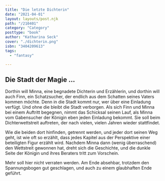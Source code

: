 ```yaml
---
title: "Die letzte Dichterin"
date: "2021-04-01"
layout: layouts/post.njk
path: "/210401"
category: "Category"
posttype: "book"
author: "Katharina Seck"
cover: "./dichterin.png"
isbn: "3404209613"
tags:
  - "fantasy"

---
```

## Die Stadt der Magie ...

Dorthin will Minna, eine begnadete Dichterin und Erzählerin, und dorthin will auch Finn, ein Schatzsucher, der endlich aus dem Schatten seines Vaters kommen möchte. Denn in die Stadt kommt nur, wer über eine Einladung verfügt. Und ohne die bleibt die Stadt verborgen. Als sich Finn und Minna bei einem Auftritt begegnen, nimmt das Schicksal seinen Lauf, als Minna vom Gabensucher der Königin eben jeden Einladung bekommt. Sie soll beim Dichterwettstreit auftreten, der nach vielen, vielen Jahren wieder stattfindet.

Wie die beiden dort hinfinden, getrennt werden, und jeder dort seinen Weg geht, ist wie oft so erzählt, dass jedes Kapitel aus der Perspektive einer beteiligten Figur erzählt wird. Nachdem Minna dann (wenig überraschend) den Wettstreit gewonnen hat, dreht sich die Geschichte, und die dunkle Seite der Königin und ihres Beraters tritt zum Vorschein.

Mehr soll hier nicht verraten werden. Am Ende absehbar, trotzdem den Spannungsbogen gut geschlagen, und  auch zu einem glaubhaften Ende geführt.
